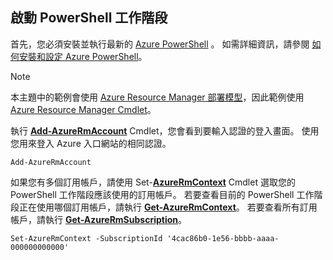 
## <a name="start-your-powershell-session"></a>啟動 PowerShell 工作階段
首先，您必須安裝並執行最新的 [Azure PowerShell](http://msdn.microsoft.com/library/mt619274.aspx) 。 如需詳細資訊，請參閱 [如何安裝和設定 Azure PowerShell](/powershell/azureps-cmdlets-docs)。

> [!NOTE]
> 本主題中的範例會使用 [Azure Resource Manager 部署模型](../articles/azure-resource-manager/resource-group-overview.md)，因此範例使用 [Azure Resource Manager Cmdlet](http://msdn.microsoft.com/library/azure/mt125356.aspx)。 
> 
> 

執行 [**Add-AzureRmAccount**](http://msdn.microsoft.com/library/mt619267.aspx) Cmdlet，您會看到要輸入認證的登入畫面。 使用您用來登入 Azure 入口網站的相同認證。

    Add-AzureRmAccount

如果您有多個訂用帳戶，請使用 Set-[**AzureRmContext**](http://msdn.microsoft.com/library/mt619263.aspx) Cmdlet 選取您的 PowerShell 工作階段應該使用的訂用帳戶。 若要查看目前的 PowerShell 工作階段正在使用哪個訂用帳戶，請執行 [**Get-AzureRmContext**](http://msdn.microsoft.com/library/mt619265.aspx)。 若要查看所有訂用帳戶，請執行 [**Get-AzureRmSubscription**](http://msdn.microsoft.com/library/mt619284.aspx)。

    Set-AzureRmContext -SubscriptionId '4cac86b0-1e56-bbbb-aaaa-000000000000'

